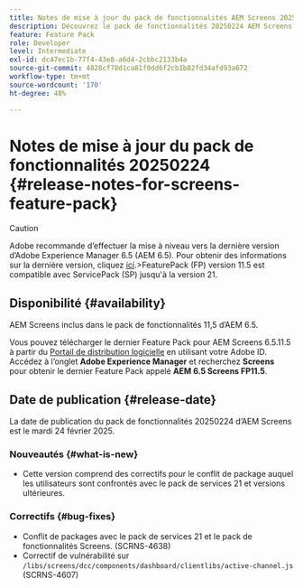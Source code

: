 ```yaml
---
title: Notes de mise à jour du pack de fonctionnalités AEM Screens 20250224
description: Découvrez le pack de fonctionnalités 20250224 AEM Screens publié le mardi 24 février 2025.
feature: Feature Pack
role: Developer
level: Intermediate
exl-id: dc47ec1b-77f4-43e8-a6d4-2cbbc2133b4a
source-git-commit: 4828cf78d1ca81f0dd6f2cb1b82fd34afd93a672
workflow-type: tm+mt
source-wordcount: '170'
ht-degree: 48%

---
```


# Notes de mise à jour du pack de fonctionnalités 20250224 {#release-notes-for-screens-feature-pack}

>[!CAUTION]
>Adobe recommande d’effectuer la mise à niveau vers la dernière version d’Adobe Experience Manager 6.5 (AEM 6.5). Pour obtenir des informations sur la dernière version, cliquez [ici](https://experienceleague.adobe.com/fr/docs/experience-manager-65/content/release-notes/release-notes).
>&#x200B;>FeaturePack (FP) version 11.5 est compatible avec ServicePack (SP) jusqu&#39;à la version 21.


## Disponibilité {#availability}

AEM Screens inclus dans le pack de fonctionnalités 11,5 d’AEM 6.5.

Vous pouvez télécharger le dernier Feature Pack pour AEM Screens 6.5.11.5 à partir du [Portail de distribution logicielle](https://experience.adobe.com/#/downloads/content/software-distribution/fr/aem.html) en utilisant votre Adobe ID. Accédez à l’onglet **Adobe Experience Manager** et recherchez **Screens** pour obtenir le dernier Feature Pack appelé **AEM 6.5 Screens FP11.5**.

## Date de publication {#release-date}

La date de publication du pack de fonctionnalités 20250224 d’AEM Screens est le mardi 24 février 2025.

### Nouveautés {#what-is-new}

* Cette version comprend des correctifs pour le conflit de package auquel les utilisateurs sont confrontés avec le pack de services 21 et versions ultérieures.

### Correctifs {#bug-fixes}

* Conflit de packages avec le pack de services 21 et le pack de fonctionnalités Screens. (SCRNS-4638)
* Correctif de vulnérabilité sur `/libs/screens/dcc/components/dashboard/clientlibs/active-channel.js` (SCRNS-4607)
